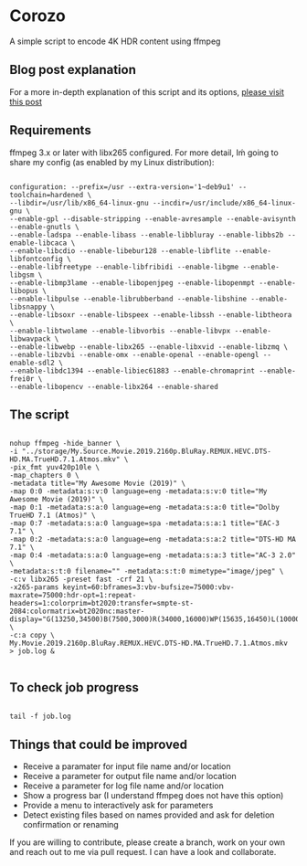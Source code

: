 # Corozo
A simple script to encode 4K HDR content using ffmpeg

## Blog post explanation
For a more in-depth explanation of this script and its options, [please visit this post](https://medium.com/@yllanos/how-to-encode-a-4k-hdr-movie-using-ffmpeg-while-maintaining-selected-auio-tracks-intact-from-source-d1e2f6a16162)

## Requirements
ffmpeg 3.x or later with libx265 configured. For more detail, Iḿ going to share my config (as enabled by my Linux distribution):

```Shell

configuration: --prefix=/usr --extra-version='1~deb9u1' --toolchain=hardened \
--libdir=/usr/lib/x86_64-linux-gnu --incdir=/usr/include/x86_64-linux-gnu \
--enable-gpl --disable-stripping --enable-avresample --enable-avisynth --enable-gnutls \
--enable-ladspa --enable-libass --enable-libbluray --enable-libbs2b --enable-libcaca \
--enable-libcdio --enable-libebur128 --enable-libflite --enable-libfontconfig \
--enable-libfreetype --enable-libfribidi --enable-libgme --enable-libgsm \
--enable-libmp3lame --enable-libopenjpeg --enable-libopenmpt --enable-libopus \
--enable-libpulse --enable-librubberband --enable-libshine --enable-libsnappy \
--enable-libsoxr --enable-libspeex --enable-libssh --enable-libtheora \
--enable-libtwolame --enable-libvorbis --enable-libvpx --enable-libwavpack \
--enable-libwebp --enable-libx265 --enable-libxvid --enable-libzmq \
--enable-libzvbi --enable-omx --enable-openal --enable-opengl --enable-sdl2 \
--enable-libdc1394 --enable-libiec61883 --enable-chromaprint --enable-frei0r \
--enable-libopencv --enable-libx264 --enable-shared

```

## The script
```Shell

nohup ffmpeg -hide_banner \
-i "../storage/My.Source.Movie.2019.2160p.BluRay.REMUX.HEVC.DTS-HD.MA.TrueHD.7.1.Atmos.mkv" \
-pix_fmt yuv420p10le \
-map_chapters 0 \
-metadata title="My Awesome Movie (2019)" \
-map 0:0 -metadata:s:v:0 language=eng -metadata:s:v:0 title="My Awesome Movie (2019)" \
-map 0:1 -metadata:s:a:0 language=eng -metadata:s:a:0 title="Dolby TrueHD 7.1 (Atmos)" \
-map 0:7 -metadata:s:a:0 language=spa -metadata:s:a:1 title="EAC-3 7.1" \
-map 0:2 -metadata:s:a:0 language=eng -metadata:s:a:2 title="DTS-HD MA 7.1" \
-map 0:4 -metadata:s:a:0 language=eng -metadata:s:a:3 title="AC-3 2.0" \
-metadata:s:t:0 filename="" -metadata:s:t:0 mimetype="image/jpeg" \
-c:v libx265 -preset fast -crf 21 \
-x265-params keyint=60:bframes=3:vbv-bufsize=75000:vbv-maxrate=75000:hdr-opt=1:repeat-headers=1:colorprim=bt2020:transfer=smpte-st-2084:colormatrix=bt2020nc:master-display="G(13250,34500)B(7500,3000)R(34000,16000)WP(15635,16450)L(10000000,500)" \
-c:a copy \
My.Movie.2019.2160p.BluRay.REMUX.HEVC.DTS-HD.MA.TrueHD.7.1.Atmos.mkv  > job.log &


```

## To check job progress
```Shell

tail -f job.log

```

## Things that could be improved

* Receive a paramater for input file name and/or location
* Receive a parameter for output file name and/or location
* Receive a parameter for log file name and/or location
* Show a progress bar (I understand ffmpeg does not have this option)
* Provide a menu to interactively ask for parameters
* Detect existing files based on names provided and ask for deletion confirmation or renaming


If you are willing to contribute, please create a branch, work on your own and reach out to me via pull request. I can have a look and collaborate.

